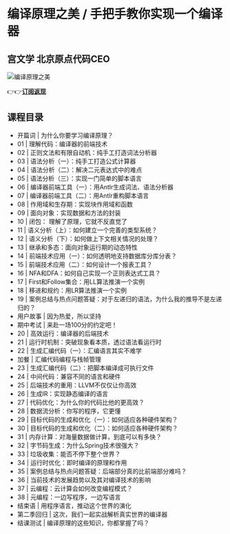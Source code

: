 编译原理之美 / 手把手教你实现一个编译器
=====================

宫文学 **北京原点代码CEO**
-----------------

![编译原理之美](https://www.geekgay.com/storage/geek/geek_9a9edad8c1c844648814c51811c063ee.jpg)  
  
👉👉[**订阅返现**](https://time.geekbang.org/column/intro/100034101?code=vrFsLIdOkASB6K8sESlhTR5HCWVa1LSY6N2BoLvBaAQ%3D "编译原理之美")  
  
课程目录
----

  
  
- 开篇词 | 为什么你要学习编译原理？
- 01 | 理解代码：编译器的前端技术
- 02 | 正则文法和有限自动机：纯手工打造词法分析器
- 03 | 语法分析（一）：纯手工打造公式计算器
- 04 | 语法分析（二）：解决二元表达式中的难点
- 05 | 语法分析（三）：实现一门简单的脚本语言
- 06 | 编译器前端工具（一）：用Antlr生成词法、语法分析器
- 07 | 编译器前端工具（二）：用Antlr重构脚本语言
- 08 | 作用域和生存期：实现块作用域和函数
- 09 | 面向对象：实现数据和方法的封装
- 10 | 闭包： 理解了原理，它就不反直觉了
- 11 | 语义分析（上）：如何建立一个完善的类型系统？
- 12 | 语义分析（下）：如何做上下文相关情况的处理？
- 13 | 继承和多态：面向对象运行期的动态特性
- 14 | 前端技术应用（一）：如何透明地支持数据库分库分表？
- 15 | 前端技术应用（二）：如何设计一个报表工具？
- 16 | NFA和DFA：如何自己实现一个正则表达式工具？
- 17 | First和Follow集合：用LL算法推演一个实例
- 18 | 移进和规约：用LR算法推演一个实例
- 19 | 案例总结与热点问题答疑：对于左递归的语法，为什么我的推导不是左递归的？
- 用户故事 | 因为热爱，所以坚持
- 期中考试 | 来赴一场100分的约定吧！
- 20 | 高效运行：编译器的后端技术
- 21 | 运行时机制：突破现象看本质，透过语法看运行时
- 22 | 生成汇编代码（一）：汇编语言其实不难学
- 加餐 | 汇编代码编程与栈帧管理
- 23 | 生成汇编代码（二）：把脚本编译成可执行文件
- 24 | 中间代码：兼容不同的语言和硬件
- 25 | 后端技术的重用：LLVM不仅仅让你高效
- 26 | 生成IR：实现静态编译的语言
- 27 | 代码优化：为什么你的代码比他的更高效？
- 28 | 数据流分析：你写的程序，它更懂
- 29 | 目标代码的生成和优化（一）：如何适应各种硬件架构？
- 30 | 目标代码的生成和优化（二）：如何适应各种硬件架构？
- 31 | 内存计算：对海量数据做计算，到底可以有多快？
- 32 | 字节码生成：为什么Spring技术很强大？
- 33 | 垃圾收集：能否不停下整个世界？
- 34 | 运行时优化：即时编译的原理和作用
- 35 | 案例总结与热点问题答疑：后端部分真的比前端部分难吗？
- 36 | 当前技术的发展趋势以及其对编译技术的影响
- 37 | 云编程：云计算会如何改变编程模式？
- 38 | 元编程：一边写程序，一边写语言
- 结束语 | 用程序语言，推动这个世界的演化
- 第二季回归 | 这次，我们一起实战解析真实世界的编译器
- 结课测试 | 编译原理的这些知识，你都掌握了吗？